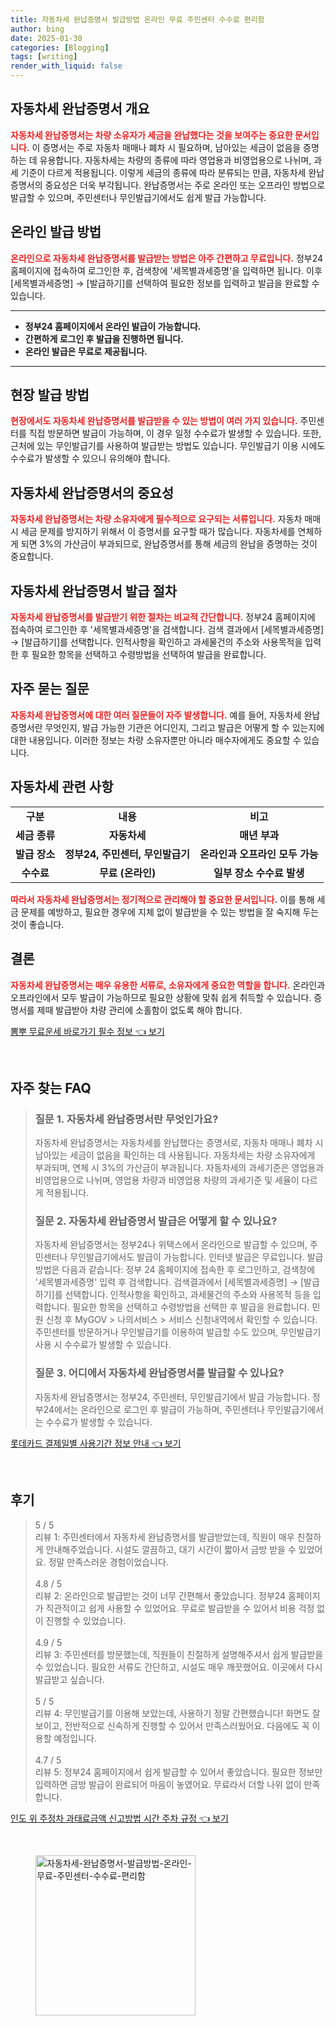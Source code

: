 ```yaml
---
title: 자동차세 완납증명서 발급방법 온라인 무료 주민센터 수수료 편리함
author: bing
date: 2025-01-30
categories: [Blogging]
tags: [writing]
render_with_liquid: false
---
```



<h2 id='자동차세 완납증명서 개요'>자동차세 완납증명서 개요</h2>

<p><b><span style="color: #ee2323;">자동차세 완납증명서는 차량 소유자가 세금을 완납했다는 것을 보여주는 중요한 문서입니다.</span></b> 이 증명서는 주로 자동차 매매나 폐차 시 필요하며, 남아있는 세금이 없음을 증명하는 데 유용합니다. 자동차세는 차량의 종류에 따라 영업용과 비영업용으로 나뉘며, 과세 기준이 다르게 적용됩니다. 이렇게 세금의 종류에 따라 분류되는 만큼, 자동차세 완납증명서의 중요성은 더욱 부각됩니다. 완납증명서는 주로 온라인 또는 오프라인 방법으로 발급할 수 있으며, 주민센터나 무인발급기에서도 쉽게 발급 가능합니다.</p>

<h2 id='온라인 발급 방법'>온라인 발급 방법</h2>

<p><b><span style="color: #ee2323;">온라인으로 자동차세 완납증명서를 발급받는 방법은 아주 간편하고 무료입니다.</span></b> 정부24 홈페이지에 접속하여 로그인한 후, 검색창에 '세목별과세증명'을 입력하면 됩니다. 이후 [세목별과세증명] → [발급하기]를 선택하여 필요한 정보를 입력하고 발급을 완료할 수 있습니다.</p>

<hr />

<ul>
    <li><b>정부24 홈페이지에서 온라인 발급이 가능합니다.</b></li>
    <li><b>간편하게 로그인 후 발급을 진행하면 됩니다.</b></li>
    <li><b>온라인 발급은 무료로 제공됩니다.</b></li>
</ul>

<hr />

<h2 id='현장 발급 방법'>현장 발급 방법</h2>

<p><b><span style="color: #ee2323;">현장에서도 자동차세 완납증명서를 발급받을 수 있는 방법이 여러 가지 있습니다.</span></b> 주민센터를 직접 방문하면 발급이 가능하며, 이 경우 일정 수수료가 발생할 수 있습니다. 또한, 근처에 있는 무인발급기를 사용하여 발급받는 방법도 있습니다. 무인발급기 이용 시에도 수수료가 발생할 수 있으니 유의해야 합니다.</p>

<h2 id='자동차세 완납증명서의 중요성'>자동차세 완납증명서의 중요성</h2>

<p><b><span style="color: #ee2323;">자동차세 완납증명서는 차량 소유자에게 필수적으로 요구되는 서류입니다.</span></b> 자동차 매매 시 세금 문제를 방지하기 위해서 이 증명서를 요구할 때가 많습니다. 자동차세를 연체하게 되면 3%의 가산금이 부과되므로, 완납증명서를 통해 세금의 완납을 증명하는 것이 중요합니다.</p>

<h2 id='자동차세 완납증명서 발급 절차'>자동차세 완납증명서 발급 절차</h2>

<p><b><span style="color: #ee2323;">자동차세 완납증명서를 발급받기 위한 절차는 비교적 간단합니다.</span></b> 정부24 홈페이지에 접속하여 로그인한 후 '세목별과세증명'을 검색합니다. 검색 결과에서 [세목별과세증명] → [발급하기]를 선택합니다. 인적사항을 확인하고 과세물건의 주소와 사용목적을 입력한 후 필요한 항목을 선택하고 수령방법을 선택하여 발급을 완료합니다.</p>

<h2 id='자주 묻는 질문'>자주 묻는 질문</h2>

<p><b><span style="color: #ee2323;">자동차세 완납증명서에 대한 여러 질문들이 자주 발생합니다.</span></b> 예를 들어, 자동차세 완납증명서란 무엇인지, 발급 가능한 기관은 어디인지, 그리고 발급은 어떻게 할 수 있는지에 대한 내용입니다. 이러한 정보는 차량 소유자뿐만 아니라 매수자에게도 중요할 수 있습니다.</p>

<h2 id='자동차세 관련 사항'>자동차세 관련 사항</h2>

<table>
    <tr>
        <td style="text-align: center; height: 17px;"><b>구분</b></td>
        <td style="text-align: center; height: 17px;"><b>내용</b></td>
        <td style="text-align: center; height: 17px;"><b>비고</b></td>
    </tr>
    <tr>
        <td style="text-align: center; height: 17px;"><b>세금 종류</b></td>
        <td style="text-align: center; height: 17px;"><b>자동차세</b></td>
        <td style="text-align: center; height: 17px;"><b>매년 부과</b></td>
    </tr>
    <tr>
        <td style="text-align: center; height: 17px;"><b>발급 장소</b></td>
        <td style="text-align: center; height: 17px;"><b>정부24, 주민센터, 무인발급기</b></td>
        <td style="text-align: center; height: 17px;"><b>온라인과 오프라인 모두 가능</b></td>
    </tr>
    <tr>
        <td style="text-align: center; height: 17px;"><b>수수료</b></td>
        <td style="text-align: center; height: 17px;"><b>무료 (온라인)</b></td>
        <td style="text-align: center; height: 17px;"><b>일부 장소 수수료 발생</b></td>
    </tr>
</table>

<p><b><span style="color: #ee2323;">따라서 자동차세 완납증명서는 정기적으로 관리해야 할 중요한 문서입니다.</span></b> 이를 통해 세금 문제를 예방하고, 필요한 경우에 지체 없이 발급받을 수 있는 방법을 잘 숙지해 두는 것이 좋습니다.</p>

<h2 id='결론'>결론</h2>

<p><b><span style="color: #ee2323;">자동차세 완납증명서는 매우 유용한 서류로, 소유자에게 중요한 역할을 합니다.</span></b> 온라인과 오프라인에서 모두 발급이 가능하므로 필요한 상황에 맞춰 쉽게 취득할 수 있습니다. 증명서를 제때 발급받아 차량 관리에 소홀함이 없도록 해야 합니다.</p>


<p><a class="click-button" title="뽐뿌 무료운세 바로가기 필수 정보" href="https://24nara.github.io/posts/%EB%BD%90%EB%BF%8C-%EB%AC%B4%EB%A3%8C%EC%9A%B4%EC%84%B8-%EB%B0%94%EB%A1%9C%EA%B0%80%EA%B8%B0-%ED%95%84%EC%88%98-%EC%A0%95%EB%B3%B4/" rel="dofollow">뽐뿌 무료운세 바로가기 필수 정보 👈 보기</a></p><br>
<h2 id='자주_찾는_FAQ'>자주 찾는 FAQ</h2>
<div itemscope="" itemtype="https://schema.org/FAQPage"> 
<blockquote> 
<div itemscope="" itemprop="mainEntity" itemtype="https://schema.org/Question"> 
<h3 itemprop="name">질문 1. 자동차세 완납증명서란 무엇인가요?</h3> 
<div itemscope="" itemprop="acceptedAnswer" itemtype="https://schema.org/Answer"> 
<span itemprop="text"> 
<p>자동차세 완납증명서는 자동차세를 완납했다는 증명서로, 자동차 매매나 폐차 시 남아있는 세금이 없음을 확인하는 데 사용됩니다. 자동차세는 차량 소유자에게 부과되며, 연체 시 3%의 가산금이 부과됩니다. 자동차세의 과세기준은 영업용과 비영업용으로 나뉘며, 영업용 차량과 비영업용 차량의 과세기준 및 세율이 다르게 적용됩니다.</p> 
</span> 
</div> 
</div> 

<div itemscope="" itemprop="mainEntity" itemtype="https://schema.org/Question"> 
<h3 itemprop="name">질문 2. 자동차세 완납증명서 발급은 어떻게 할 수 있나요?</h3> 
<div itemscope="" itemprop="acceptedAnswer" itemtype="https://schema.org/Answer"> 
<span itemprop="text"> 
<p>자동차세 완납증명서는 정부24나 위택스에서 온라인으로 발급할 수 있으며, 주민센터나 무인발급기에서도 발급이 가능합니다. 인터넷 발급은 무료입니다. 발급 방법은 다음과 같습니다: 정부 24 홈페이지에 접속한 후 로그인하고, 검색창에 '세목별과세증명' 입력 후 검색합니다. 검색결과에서 [세목별과세증명] → [발급하기]를 선택합니다. 인적사항을 확인하고, 과세물건의 주소와 사용목적 등을 입력합니다. 필요한 항목을 선택하고 수령방법을 선택한 후 발급을 완료합니다. 민원 신청 후 MyGOV > 나의서비스 > 서비스 신청내역에서 확인할 수 있습니다. 주민센터를 방문하거나 무인발급기를 이용하여 발급할 수도 있으며, 무인발급기 사용 시 수수료가 발생할 수 있습니다.</p> 
</span> 
</div> 
</div> 

<div itemscope="" itemprop="mainEntity" itemtype="https://schema.org/Question"> 
<h3 itemprop="name">질문 3. 어디에서 자동차세 완납증명서를 발급할 수 있나요?</h3> 
<div itemscope="" itemprop="acceptedAnswer" itemtype="https://schema.org/Answer"> 
<span itemprop="text"> 
<p>자동차세 완납증명서는 정부24, 주민센터, 무인발급기에서 발급 가능합니다. 정부24에서는 온라인으로 로그인 후 발급이 가능하며, 주민센터나 무인발급기에서는 수수료가 발생할 수 있습니다.</p> 
</span> 
</div> 
</div> 
</blockquote> 
</div>
<p><a class="click-button" title="롯데카드 결제일별 사용기간 정보 안내" href="https://24nara.github.io/posts/%EB%A1%AF%EB%8D%B0%EC%B9%B4%EB%93%9C-%EA%B2%B0%EC%A0%9C%EC%9D%BC%EB%B3%84-%EC%82%AC%EC%9A%A9%EA%B8%B0%EA%B0%84-%EC%A0%95%EB%B3%B4-%EC%95%88%EB%82%B4/" rel="dofollow">롯데카드 결제일별 사용기간 정보 안내 👈 보기</a></p><br>
<h2 id='후기'>후기</h2>
<div itemscope itemtype="https://schema.org/Product">
  <blockquote>
  <div itemprop="review" itemscope itemtype="https://schema.org/Review">
      <div itemprop="reviewRating" itemscope itemtype="https://schema.org/Rating"> <span itemprop="ratingValue">5</span> / <span itemprop="bestRating">5</span> </div>
      <span itemprop="reviewBody">리뷰 1: 주민센터에서 자동차세 완납증명서를 발급받았는데, 직원이 매우 친절하게 안내해주었습니다. 시설도 깔끔하고, 대기 시간이 짧아서 금방 받을 수 있었어요. 정말 만족스러운 경험이었습니다.</span>
  </div>
  <br>
  <div itemprop="review" itemscope itemtype="https://schema.org/Review">
      <div itemprop="reviewRating" itemscope itemtype="https://schema.org/Rating"> <span itemprop="ratingValue">4.8</span> / <span itemprop="bestRating">5</span> </div>
      <span itemprop="reviewBody">리뷰 2: 온라인으로 발급받는 것이 너무 간편해서 좋았습니다. 정부24 홈페이지가 직관적이고 쉽게 사용할 수 있었어요. 무료로 발급받을 수 있어서 비용 걱정 없이 진행할 수 있었습니다.</span>
  </div>
  <br>
  <div itemprop="review" itemscope itemtype="https://schema.org/Review">
      <div itemprop="reviewRating" itemscope itemtype="https://schema.org/Rating"> <span itemprop="ratingValue">4.9</span> / <span itemprop="bestRating">5</span> </div>
      <span itemprop="reviewBody">리뷰 3: 주민센터를 방문했는데, 직원들이 친절하게 설명해주셔서 쉽게 발급받을 수 있었습니다. 필요한 서류도 간단하고, 시설도 매우 깨끗했어요. 이곳에서 다시 발급받고 싶습니다.</span>
  </div>
  <br>
  <div itemprop="review" itemscope itemtype="https://schema.org/Review">
      <div itemprop="reviewRating" itemscope itemtype="https://schema.org/Rating"> <span itemprop="ratingValue">5</span> / <span itemprop="bestRating">5</span> </div>
      <span itemprop="reviewBody">리뷰 4: 무인발급기를 이용해 보았는데, 사용하기 정말 간편했습니다! 화면도 잘 보이고, 전반적으로 신속하게 진행할 수 있어서 만족스러웠어요. 다음에도 꼭 이용할 예정입니다.</span>
  </div>
  <br>
  <div itemprop="review" itemscope itemtype="https://schema.org/Review">
      <div itemprop="reviewRating" itemscope itemtype="https://schema.org/Rating"> <span itemprop="ratingValue">4.7</span> / <span itemprop="bestRating">5</span> </div>
      <span itemprop="reviewBody">리뷰 5: 정부24 홈페이지에서 쉽게 발급할 수 있어서 좋았습니다. 필요한 정보만 입력하면 금방 발급이 완료되어 마음이 놓였어요. 무료라서 더할 나위 없이 만족합니다.</span>
  </div>
  </blockquote>
</div>
<p><a class="click-button" title="인도 위 주정차 과태료금액 신고방법 시간 주차 규정" href="https://24nara.github.io/posts/%EC%9D%B8%EB%8F%84-%EC%9C%84-%EC%A3%BC%EC%A0%95%EC%B0%A8-%EA%B3%BC%ED%83%9C%EB%A3%8C%EA%B8%88%EC%95%A1-%EC%8B%A0%EA%B3%A0%EB%B0%A9%EB%B2%95-%EC%8B%9C%EA%B0%84-%EC%A3%BC%EC%B0%A8-%EA%B7%9C%EC%A0%95/" rel="dofollow">인도 위 주정차 과태료금액 신고방법 시간 주차 규정 👈 보기</a></p><br>
<figure class="image"><img src="https://24nara.github.io/assets/img/thumbnail/자동차세-완납증명서-발급방법-온라인-무료-주민센터-수수료-편리함.webp" alt="자동차세-완납증명서-발급방법-온라인-무료-주민센터-수수료-편리함" width="256" height="256"></figure>